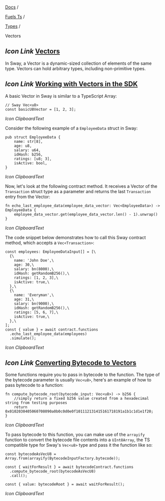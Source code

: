 [Docs](https://docs.fuel.network/) /

[Fuels Ts](https://docs.fuel.network/docs/fuels-ts/) /

[Types](https://docs.fuel.network/docs/fuels-ts/types/) /

Vectors

## _Icon Link_ [Vectors](https://docs.fuel.network/docs/fuels-ts/types/vectors/\#vectors)

In Sway, a Vector is a dynamic-sized collection of elements of the same type. Vectors can hold arbitrary types, including non-primitive types.

## _Icon Link_ [Working with Vectors in the SDK](https://docs.fuel.network/docs/fuels-ts/types/vectors/\#working-with-vectors-in-the-sdk)

A basic Vector in Sway is similar to a TypeScript Array:

```fuel_Box fuel_Box-idXKMmm-css
// Sway Vec<u8>
const basicU8Vector = [1, 2, 3];
```

_Icon ClipboardText_

Consider the following example of a `EmployeeData` struct in Sway:

```fuel_Box fuel_Box-idXKMmm-css
pub struct EmployeeData {
    name: str[8],
    age: u8,
    salary: u64,
    idHash: b256,
    ratings: [u8; 3],
    isActive: bool,
}
```

_Icon ClipboardText_

Now, let's look at the following contract method. It receives a Vector of the `Transaction` struct type as a parameter and returns the last `Transaction` entry from the Vector:

```fuel_Box fuel_Box-idXKMmm-css
fn echo_last_employee_data(employee_data_vector: Vec<EmployeeData>) -> EmployeeData {
    employee_data_vector.get(employee_data_vector.len() - 1).unwrap()
}
```

_Icon ClipboardText_

The code snippet below demonstrates how to call this Sway contract method, which accepts a `Vec<Transaction>`:

```fuel_Box fuel_Box-idXKMmm-css
const employees: EmployeeDataInput[] = [\
  {\
    name: 'John Doe',\
    age: 30,\
    salary: bn(8000),\
    idHash: getRandomB256(),\
    ratings: [1, 2, 3],\
    isActive: true,\
  },\
  {\
    name: 'Everyman',\
    age: 31,\
    salary: bn(9000),\
    idHash: getRandomB256(),\
    ratings: [5, 6, 7],\
    isActive: true,\
  },\
];
const { value } = await contract.functions
  .echo_last_employee_data(employees)
  .simulate();
```

_Icon ClipboardText_

## _Icon Link_ [Converting Bytecode to Vectors](https://docs.fuel.network/docs/fuels-ts/types/vectors/\#converting-bytecode-to-vectors)

Some functions require you to pass in bytecode to the function. The type of the bytecode parameter is usually `Vec<u8>`, here's an example of how to pass bytecode to a function:

```fuel_Box fuel_Box-idXKMmm-css
fn compute_bytecode_root(bytecode_input: Vec<u8>) -> b256 {
    //simply return a fixed b256 value created from a hexadecimal string from testing purposes
    return 0x0102030405060708090a0b0c0d0e0f101112131415161718191a1b1c1d1e1f20;
}
```

_Icon ClipboardText_

To pass bytecode to this function, you can make use of the `arrayify` function to convert the bytecode file contents into a `UInt8Array`, the TS compatible type for Sway's `Vec<u8>` type and pass it the function like so:

```fuel_Box fuel_Box-idXKMmm-css
const bytecodeAsVecU8 = Array.from(arrayify(BytecodeInputFactory.bytecode));

const { waitForResult } = await bytecodeContract.functions
  .compute_bytecode_root(bytecodeAsVecU8)
  .call();

const { value: bytecodeRoot } = await waitForResult();
```

_Icon ClipboardText_